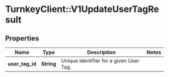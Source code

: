 # TurnkeyClient::V1UpdateUserTagResult

## Properties
Name | Type | Description | Notes
------------ | ------------- | ------------- | -------------
**user_tag_id** | **String** | Unique identifier for a given User Tag. | 

